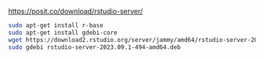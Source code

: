 
https://posit.co/download/rstudio-server/

```bash
sudo apt-get install r-base
sudo apt-get install gdebi-core
wget https://download2.rstudio.org/server/jammy/amd64/rstudio-server-2023.09.1-494-amd64.deb
sudo gdebi rstudio-server-2023.09.1-494-amd64.deb
```
